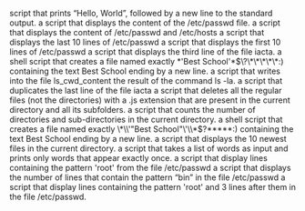  script that prints “Hello, World”, followed by a new line to the standard output.
a script that displays the content of the /etc/passwd file.
a script that displays the content of /etc/passwd and /etc/hosts
a script that displays the last 10 lines of /etc/passwd
a script that displays the first 10 lines of /etc/passwd
a script that displays the third line of the file iacta.
a shell script that creates a file named exactly \*\'Best School\'\*$\?\*\*\*\*\*:) containing the text Best School ending by a new line.
a script that writes into the file ls_cwd_content the result of the command ls -la.
a script that duplicates the last line of the file iacta
a script that deletes all the regular files (not the directories) with a .js extension that are present in the current directory and all its subfolders.
a script that counts the number of directories and sub-directories in the current directory.
a shell script that creates a file named exactly \*\\'"Best School"\'\\*$\?\*\*\*\*\*:) containing the text Best School ending by a new line.
a script that displays the 10 newest files in the current directory.
a script that takes a list of words as input and prints only words that appear exactly once.
a script that display lines containing the pattern 'root' from the file /etc/passwd
a script that displays the number of lines that contain the pattern “bin” in the file /etc/passwd
a script that display lines containing the pattern 'root' and 3 lines after them in the file /etc/passwd.

